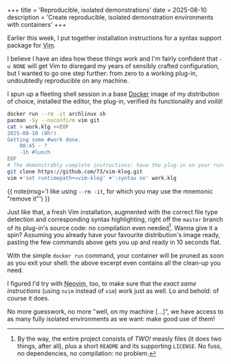 +++
title = 'Reproducible, isolated demonstrations'
date = 2025-08-10
description = 'Create reproducible, isolated demonstration environments with containers'
+++

Earlier this week, I put together installation instructions for a syntax support
package for <abbr title="The ubiquitous text editor">Vim</abbr>.

I believe I have an idea how these things work and I'm fairly confident that `-u
NONE` will get Vim to disregard my years of sensibly crafted configuration, but
I wanted to go one step further: from zero to a working plug-in, undoubtedly
reproducible on any machine.

I spun up a fleeting shell session in a base [Docker](https://www.docker.com/)
image of my distribution of choice, installed the editor, the plug-in, verified
its functionality and *voilà*!

```sh
docker run --rm -it archlinux sh
pacman -Sy --noconfirm vim git
cat > work.klg <<EOF
2025-08-10 (8h!)
Getting some #work done.
    08:45 - ?
    -1h #lunch
EOF
# The demonstrably complete instructions: have the plug-in on your runtimepath
git clone https://github.com/73/vim-klog.git
vim +'set runtimepath+=vim-klog' +':syntax on' work.klg
```
{{ note(msg='I like using `--rm -it`, for which you may use the mnemonic "remove it"') }}

Just like that, a fresh Vim installation, augmented with the correct file type
detection and corresponding syntax highlighting, right off the `master` branch
of its plug-in's source code: no compilation even needed[^1].  Wanna give it
a spin?  Assuming you already have your favourite distribution's image ready,
pasting the few commands above gets you up and ready in 10 seconds flat.

[^1]:  By the way, the entire project consists of *TWO!* measly files (it does
two things, after all), plus a short `README` and its supporting `LICENSE`.  No
fuss, no dependencies, no compilation: no problem.

With the simple `docker run` command, your container will be pruned as soon as
you exit your shell: the above excerpt even contains all the clean-up you need.

I figured I'd try with <abbr title="The only capable 'alternative' to Vim
">Neovim</abbr>, too, to make sure that the *exact same instructions* (using
`nvim` instead of `vim`) work just as well.  Lo and behold: of course it does.

No more guesswork, no more "well, on my machine [...]", we have access to as
many fully isolated environments as we want: make good use of them!
